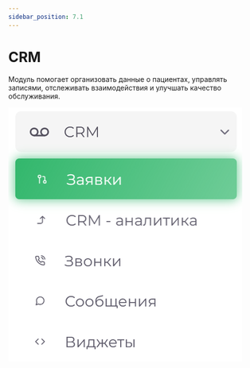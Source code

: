 ```yaml
---
sidebar_position: 7.1
---
```

# CRM

Модуль помогает организовать данные о пациентах, управлять записями, отслеживать взаимодействия и улучшать качество обслуживания.

![Модуль "CRM_1"](assets/applications/1.png)